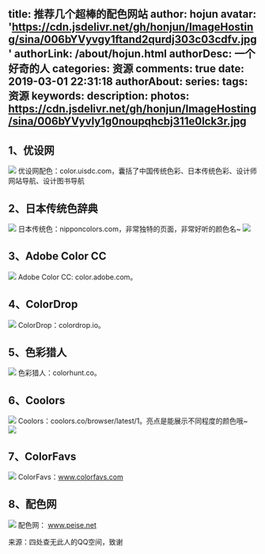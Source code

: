 title: 推荐几个超棒的配色网站
author: hojun
avatar: 'https://cdn.jsdelivr.net/gh/honjun/ImageHosting/sina/006bYVyvgy1ftand2qurdj303c03cdfv.jpg'
authorLink: /about/hojun.html
authorDesc: 一个好奇的人
categories: 资源
comments: true
date: 2019-03-01 22:31:18
authorAbout:
series:
tags: 资源
keywords:
description:
photos: https://cdn.jsdelivr.net/gh/honjun/ImageHosting/sina/006bYVyvly1g0noupqhcbj311e0lck3r.jpg
---
## 1、优设网
![](https://cdn.jsdelivr.net/gh/honjun/ImageHosting/sina/006bYVyvly1g0no82aa5vj311y0lcgnx.jpg)
优设网配色：color.uisdc.com，囊括了中国传统色彩、日本传统色彩、设计师网站导航、设计图书导航

## 2、日本传统色辞典
![](https://cdn.jsdelivr.net/gh/honjun/ImageHosting/sina/006bYVyvly1g0notgbt15j311e0lc4a7.jpg)
日本传统色：nipponcolors.com，非常独特的页面，非常好听的颜色名~
![](https://cdn.jsdelivr.net/gh/honjun/ImageHosting/sina/006bYVyvly1g0noupqhcbj311e0lck3r.jpg)

## 3、Adobe Color CC
![](https://cdn.jsdelivr.net/gh/honjun/ImageHosting/sina/006bYVyvly1g0noy33wi2j311g0lc0y6.jpg)
Adobe Color CC: color.adobe.com。

## 4、ColorDrop
![](https://cdn.jsdelivr.net/gh/honjun/ImageHosting/sina/006bYVyvly1g0np0exaaaj310y0lc0ud.jpg)
ColorDrop：colordrop.io。

## 5、色彩猎人
![](https://cdn.jsdelivr.net/gh/honjun/ImageHosting/sina/006bYVyvly1g0np4wiesaj311d0lc779.jpg)
色彩猎人：colorhunt.co。 

## 6、Coolors
![](https://cdn.jsdelivr.net/gh/honjun/ImageHosting/sina/006bYVyvly1g0np8kmusqj311y0lc76t.jpg)
Coolors：coolors.co/browser/latest/1。亮点是能展示不同程度的颜色哦~
![](https://cdn.jsdelivr.net/gh/honjun/ImageHosting/sina/006bYVyvly1g0npatwsy0j311y0lc76a.jpg) 

## 7、ColorFavs
![](https://cdn.jsdelivr.net/gh/honjun/ImageHosting/sina/006bYVyvly1g0nphw0a7vj311l0lc760.jpg)
ColorFavs：www.colorfavs.com 

## 8、配色网
![](https://cdn.jsdelivr.net/gh/honjun/ImageHosting/sina/006bYVyvly1g0npivs59kj311j0lcwi1.jpg)
配色网： www.peise.net

来源：四处查无此人的QQ空间，致谢